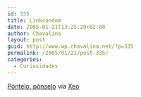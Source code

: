 ```yaml
---
id: 335
title: Linkcondom
date: 2005-01-21T13:25:29+02:00
author: Chavalina
layout: post
guid: http://www.wp.chavalina.net/?p=335
permalink: /2005/01/21/post-335/
categories:
  - Curiosidades
---
```

<a href="http://www.linkcondom.com/" target="_blank">Póntelo, pónselo</a> via <a href="http://xeoweb.bitacoras.com" target="_blank">Xeo</a>